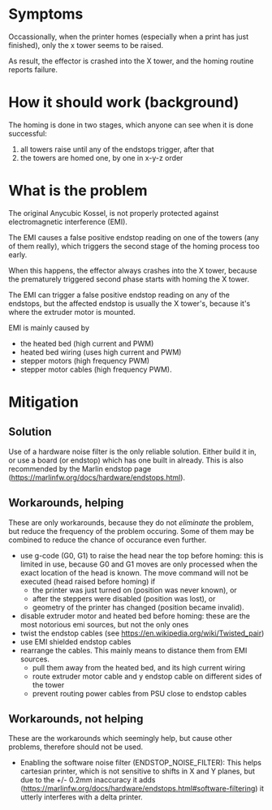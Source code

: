 # Symptoms

Occassionally,
when the printer homes (especially when a print has just finished),
only the x tower seems to be raised.

As result,
the effector is crashed into the X tower,
and the homing routine reports failure.

# How it should work (background)

The homing is done in two stages, which anyone can see when it is done successful:

1. all towers raise until any of the endstops trigger, after that
1. the towers are homed one, by one in x-y-z order

# What is the problem

The original Anycubic Kossel,
is not properly protected against electromagnetic interference (EMI).

The EMI causes a false positive endstop reading on one of the towers (any of them really),
which triggers the second stage of the homing process too early.

When this happens,
the effector always crashes into the X tower,
because the prematurely triggered second phase starts with homing the X tower.

The EMI can trigger a false positive endstop reading on any of the endstops,
but the affected endstop is usually the X tower's,
because it's where the extruder motor is mounted.

EMI is mainly caused by
* the heated bed (high current and PWM)
* heated bed wiring (uses high current and PWM)
* stepper motors (high frequency PWM)
* stepper motor cables (high frequency PWM).

# Mitigation

## Solution

Use of a hardware noise filter is the only reliable solution.
Either build it in, or use a board (or endstop) which has one built in already.
This is also recommended by the Marlin endstop page (https://marlinfw.org/docs/hardware/endstops.html).

## Workarounds, helping

These are only workarounds, because they do not _eliminate_ the problem, but reduce the frequency of the problem occuring. Some of them may be combined to reduce the chance of occurance even further.

* use g-code (G0, G1) to raise the head near the top before homing: this is limited in use, because G0 and G1 moves are only processed when the exact location of the head is known. The move command will not be executed (head raised before homing) if 
  * the printer was just turned on (position was never known), or
  * after the steppers were disabled (position was lost), or
  * geometry of the printer has changed (position became invalid).
* disable extruder motor and heated bed before homing: these are the most notorious emi sources, but not the only ones
* twist the endstop cables (see https://en.wikipedia.org/wiki/Twisted_pair)
* use EMI shielded endstop cables 
* rearrange the cables. This mainly means to distance them from EMI sources.
  * pull them away from the heated bed, and its high current wiring
  * route extruder motor cable and y endstop cable on different sides of the tower
  * prevent routing power cables from PSU close to endstop cables

## Workarounds, not helping

These are the workarounds which seemingly help, but cause other problems, therefore should not be used.

* Enabling the software noise filter (ENDSTOP_NOISE_FILTER): This helps cartesian printer, which is not sensitive to shifts in X and Y planes, but due to the +/- 0.2mm inaccuracy it adds (https://marlinfw.org/docs/hardware/endstops.html#software-filtering) it utterly interferes with a delta printer.

